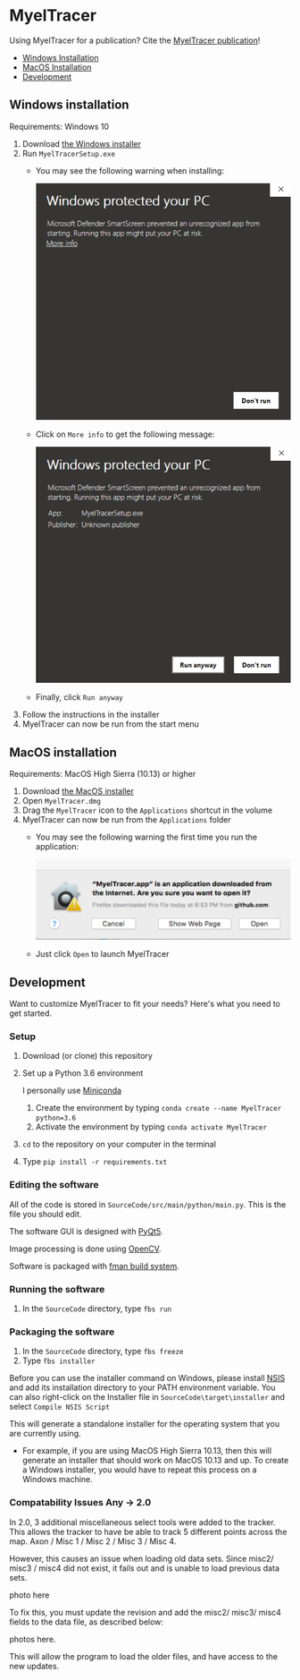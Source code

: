 # MyelTracer
Using MyelTracer for a publication? Cite the [MyelTracer publication](https://doi.org/10.1523/ENEURO.0558-20.2021)!
- [Windows Installation](#windows-installation)
- [MacOS Installation](#macos-installation)
- [Development](#development)

## Windows installation

Requirements: Windows 10

1. Download [the Windows installer](https://github.com/HarrisonAllen/MyelTracer/releases/download/v1.3/MyelTracerSetup.exe)
2. Run `MyelTracerSetup.exe`
   * You may see the following warning when installing:

     ![Windows Warning](https://github.com/HarrisonAllen/MyelTracer/blob/master/readme_resources/WindowsWarning.png)
   * Click on `More info` to get the following message:

     ![Windows Warning, more info](https://github.com/HarrisonAllen/MyelTracer/blob/master/readme_resources/WindowsWarningBypass.png)
   * Finally, click `Run anyway`
3. Follow the instructions in the installer
4. MyelTracer can now be run from the start menu

## MacOS installation

Requirements: MacOS High Sierra (10.13) or higher

1. Download [the MacOS installer](https://github.com/HarrisonAllen/MyelTracer/releases/download/v1.3/MyelTracer.dmg)
2. Open `MyelTracer.dmg`
3. Drag the `MyelTracer` icon to the `Applications` shortcut in the volume
4. MyelTracer can now be run from the `Applications` folder
   * You may see the following warning the first time you run the application:

     ![MacOS Warning](https://github.com/HarrisonAllen/MyelTracer/blob/master/readme_resources/MacOSWarning.png)
   * Just click `Open` to launch MyelTracer

## Development

Want to customize MyelTracer to fit your needs? Here's what you need to get started.

### Setup

1. Download (or clone) this repository
2. Set up a Python 3.6 environment

    I personally use [Miniconda](https://docs.conda.io/en/latest/miniconda.html)
    1. Create the environment by typing `conda create --name MyelTracer python=3.6`
    2. Activate the environment by typing `conda activate MyelTracer`
3. `cd` to the repository on your computer in the terminal
4. Type `pip install -r requirements.txt`

### Editing the software

All of the code is stored in `SourceCode/src/main/python/main.py`. This is the file you should edit.

The software GUI is designed with [PyQt5](https://pypi.org/project/PyQt5/).

Image processing is done using [OpenCV](https://opencv.org/).

Software is packaged with [fman build system](https://build-system.fman.io/).

### Running the software

1. In the `SourceCode` directory, type `fbs run`

### Packaging the software

1. In the `SourceCode` directory, type `fbs freeze`
2. Type `fbs installer`

Before you can use the installer command on Windows, please install [NSIS](https://nsis.sourceforge.io/Main_Page/) and add its installation directory to your PATH environment variable. You can also right-click on the Installer file in `SourceCode\target\installer` and select `Compile NSIS Script`

This will generate a standalone installer for the operating system that you are currently using. 
* For example, if you are using MacOS High Sierra 10.13, then this will generate an installer that should work on MacOS 10.13 and up. To create a Windows installer, you would have to repeat this process on a Windows machine.


### Compatability Issues Any -> 2.0
In 2.0, 3 additional miscellaneous select tools were added to the tracker.  This allows the tracker to have be able to track 5 different points across the map.  Axon / Misc 1 / Misc 2 / Misc 3 / Misc 4.
 
However, this causes an issue when loading old data sets. Since misc2/ misc3 / misc4 did not exist, it fails out and is unable to load previous data sets.  

photo here
 
To fix this, you must update the revision and add the misc2/ misc3/ misc4 fields to the data file, as described below:

photos here.

This will allow the program to load the older files, and have access to the new updates.
 
